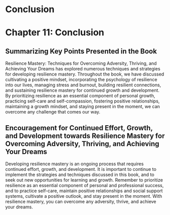 # Conclusion

Chapter 11: Conclusion
======================

Summarizing Key Points Presented in the Book
--------------------------------------------

Resilience Mastery: Techniques for Overcoming Adversity, Thriving, and Achieving Your Dreams has explored numerous techniques and strategies for developing resilience mastery. Throughout the book, we have discussed cultivating a positive mindset, incorporating the psychology of resilience into our lives, managing stress and burnout, building resilient connections, and sustaining resilience mastery for continued growth and development. By prioritizing resilience as an essential component of personal growth, practicing self-care and self-compassion, fostering positive relationships, maintaining a growth mindset, and staying present in the moment, we can overcome any challenge that comes our way.

Encouragement for Continued Effort, Growth, and Development towards Resilience Mastery for Overcoming Adversity, Thriving, and Achieving Your Dreams
----------------------------------------------------------------------------------------------------------------------------------------------------

Developing resilience mastery is an ongoing process that requires continued effort, growth, and development. It is important to continue to implement the strategies and techniques discussed in this book, and to seek out new opportunities for learning and growth. Remember to prioritize resilience as an essential component of personal and professional success, and to practice self-care, maintain positive relationships and social support systems, cultivate a positive outlook, and stay present in the moment. With resilience mastery, you can overcome any adversity, thrive, and achieve your dreams.